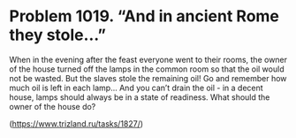 # Problem 1019. “And in ancient Rome they stole…”

When in the evening after the feast everyone went to their rooms, the owner of the house turned off the lamps in the common room so that the oil would not be wasted. But the slaves stole the remaining oil! Go and remember how much oil is left in each lamp... And you can’t drain the oil - in a decent house, lamps should always be in a state of readiness. What should the owner of the house do?

(https://www.trizland.ru/tasks/1827/)